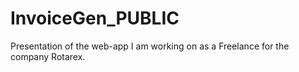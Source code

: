 # InvoiceGen_PUBLIC
Presentation of the web-app I am working on as a Freelance for the company Rotarex.
